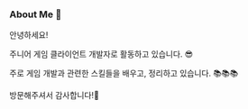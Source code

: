 ### About Me 👋
안녕하세요!

주니어 게임 클라이언트 개발자로 활동하고 있습니다. 😎

주로 게임 개발과 관련한 스킬들을 배우고, 정리하고 있습니다. 📚📚📚

방문해주셔서 감사합니다!🙂
